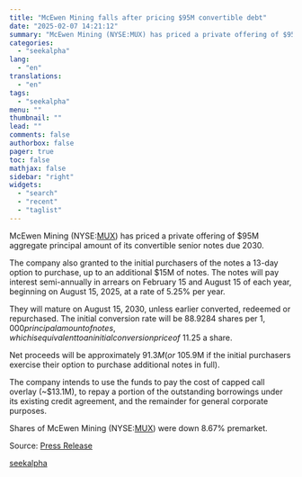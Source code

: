 ```yaml
---
title: "McEwen Mining falls after pricing $95M convertible debt"
date: "2025-02-07 14:21:12"
summary: "McEwen Mining (NYSE:MUX) has priced a private offering of $95M aggregate principal amount of its convertible senior notes due 2030. The company also granted to the initial purchasers of the notes a 13-day option to purchase, up to an additional $15M of notes. The notes will pay interest semi-annually in..."
categories:
  - "seekalpha"
lang:
  - "en"
translations:
  - "en"
tags:
  - "seekalpha"
menu: ""
thumbnail: ""
lead: ""
comments: false
authorbox: false
pager: true
toc: false
mathjax: false
sidebar: "right"
widgets:
  - "search"
  - "recent"
  - "taglist"
---
```


McEwen Mining (NYSE:[MUX](https://seekingalpha.com/symbol/MUX "McEwen Mining Inc.")) has priced a private offering of $95M aggregate principal amount of its convertible senior notes due 2030.

The company also granted to the initial purchasers of the notes a 13-day option to purchase, up to an additional $15M of notes. The notes will pay interest semi-annually in arrears on February 15 and August 15 of each year, beginning on August 15, 2025, at a rate of 5.25% per year.

They will mature on August 15, 2030, unless earlier converted, redeemed or repurchased. The initial conversion rate will be 88.9284 shares per $1,000 principal amount of notes, which is equivalent to an initial conversion price of ~$11.25 a share.

Net proceeds will be approximately $91.3M (or ~$105.9M if the initial purchasers exercise their option to purchase additional notes in full).

The company intends to use the funds to pay the cost of capped call overlay (~$13.1M), to repay a portion of the outstanding borrowings under its existing credit agreement, and the remainder for general corporate purposes.

Shares of McEwen Mining (NYSE:[MUX](https://seekingalpha.com/symbol/MUX "McEwen Mining Inc.")) were down 8.67% premarket.

Source: [Press Release](https://seekingalpha.com/pr/19995346-mcewen-mining-inc-prices-upsized-offering-of-95-million-of-convertible-senior-notes)

[seekalpha](https://seekingalpha.com/news/4405039-mcewen-mining-falls-after-pricing-95m-convertible-debt)

